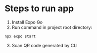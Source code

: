 # Steps to run app
1. Install Expo Go
2. Run command in project root directory:
```
npx expo start
```
3. Scan QR code generated by CLI
